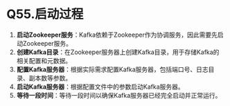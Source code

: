 # Q55.启动过程

1. **启动Zookeeper服务**：Kafka依赖于Zookeeper作为协调服务，因此需要先启动Zookeeper服务。
2. **创建Kafka目录**：在Zookeeper服务器上创建Kafka目录，用于存储Kafka的相关配置和元数据。
3. **配置Kafka服务器**：根据实际需求配置Kafka服务器，包括端口号、日志目录、副本数等参数。
4. **启动Kafka服务器**：根据配置文件中的参数启动Kafka服务器。
5. **等待一段时间**：等待一段时间以确保Kafka服务器已经完全启动并正常运行。

